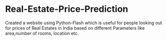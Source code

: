 # Real-Estate-Price-Prediction
Created a website using Python-Flash which is useful for people looking out for prices of Real Estates in India based on different Parameters like area,number of rooms, location etc.

